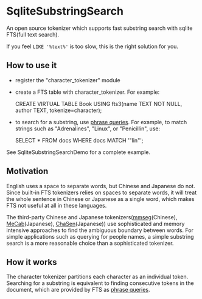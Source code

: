 SqliteSubstringSearch
=====================
An open source tokenizer which supports fast substring search with sqlite FTS(full text search).

If you feel `LIKE '%text%'` is too slow, this is the right solution for you.

## How to use it
* register the "character_tokenizer" module
* create a FTS table with character_tokenizer. For example:

    CREATE VIRTUAL TABLE Book USING fts3(name TEXT NOT NULL, author TEXT, tokenize=character);
* to search for a substring, use [phrase queries](http://www.sqlite.org/fts3.html#section_3). For example, to match strings such as "Adrenalines", "Linux", or "Penicillin", use:

    SELECT * FROM docs WHERE docs MATCH '"lin"';

See SqliteSubstringSearchDemo for a complete example.

## Motivation
English uses a space to separate words, but Chinese and Japanese do not.
Since built-in FTS tokenizers relies on spaces to separate words, it will treat the whole sentence in Chinese or Japanese as a single word, which makes FTS not useful at all in these languages.

The third-party Chinese and Japanese tokenizers([mmseg](https://code.google.com/p/pymmseg-cpp/)(Chinese), [MeCab](http://mecab.googlecode.com/svn/trunk/mecab/doc/index.html)(Japanese), [ChaSen](http://chasen-legacy.sourceforge.jp/)(Japanese)) use sophisticated and memory intensive approaches to find the ambiguous boundary between words. For simple applications such as querying for people names, a simple substring search is a more reasonable choice than a sophisticated tokenizer.

## How it works
The character tokenizer partitions each character as an individual token. 
Searching for a substring is equivalent to finding consecutive tokens in the document, which are provided by FTS as [phrase queries](http://www.sqlite.org/fts3.html#section_3). 

